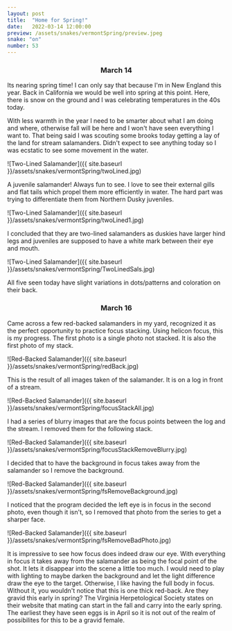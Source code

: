 ```yaml
---
layout: post
title:  "Home for Spring!"
date:   2022-03-14 12:00:00
preview: /assets/snakes/vermontSpring/preview.jpeg
snake: "on"
number: 53
---
```

<div align="center"><h3>March 14</h3></div>

Its nearing spring time! I can only say that because I'm in New England this year. Back in California we would be well into spring at this point. Here, there is snow on the ground and I was celebrating temperatures in the 40s today.

With less warmth in the year I need to be smarter about what I am doing and where, otherwise fall will be here and I won't have seen everything I want to. That being said I was scouting some brooks today getting a lay of the land for stream salamanders. Didn't expect to see anything today so I was ecstatic to see some movement in the water.

![Two-Lined Salamander]({{ site.baseurl }}/assets/snakes/vermontSpring/twoLined.jpg)

A juvenile salamander! Always fun to see. I love to see their external gills and flat tails which propel them more efficiently in water. The hard part was trying to differentiate them from Northern Dusky juveniles. 

![Two-Lined Salamander]({{ site.baseurl }}/assets/snakes/vermontSpring/twoLined1.jpg)

I concluded that they are two-lined salamanders as duskies have larger hind legs and juveniles are supposed to have a white mark between their eye and mouth.

![Two-Lined Salamander]({{ site.baseurl }}/assets/snakes/vermontSpring/TwoLinedSals.jpg)

All five seen today have slight variations in dots/patterns and coloration on their back.

<div align="center"><h3>March 16</h3></div>

Came across a few red-backed salamanders in my yard, recognized it as the perfect opportunity to practice focus stacking. Using helicon focus, this is my progress. The first photo is a single photo not stacked. It is also the first photo of my stack.

![Red-Backed Salamander]({{ site.baseurl }}/assets/snakes/vermontSpring/redBack.jpg)

This is the result of all images taken of the salamander. It is on a log in front of a stream.

![Red-Backed Salamander]({{ site.baseurl }}/assets/snakes/vermontSpring/focusStackAll.jpg)

I had a series of blurry images that are the focus points between the log and the stream. I removed them for the following stack.

![Red-Backed Salamander]({{ site.baseurl }}/assets/snakes/vermontSpring/focusStackRemoveBlurry.jpg)

I decided that to have the background in focus takes away from the salamander so I remove the background.

![Red-Backed Salamander]({{ site.baseurl }}/assets/snakes/vermontSpring/fsRemoveBackground.jpg)

I noticed that the program decided the left eye is in focus in the second photo, even though it isn't, so I removed that photo from the series to get a sharper face.

![Red-Backed Salamander]({{ site.baseurl }}/assets/snakes/vermontSpring/fsRemoveBadPhoto.jpg)

It is impressive to see how focus does indeed draw our eye. With everything in focus it takes away from the salamander as being the focal point of the shot. It lets it disappear into the scene a little too much. I would need to play with lighting to maybe darken the background and let the light difference draw the eye to the target. Otherwise, I like having the full body in focus. Without it, you wouldn't notice that this is one thick red-back. Are they gravid this early in spring? The Virginia Herpetological Society states on their website that mating can start in the fall and carry into the early spring. The earliest they have seen eggs is in April so it is not out of the realm of possibilites for this to be a gravid female.